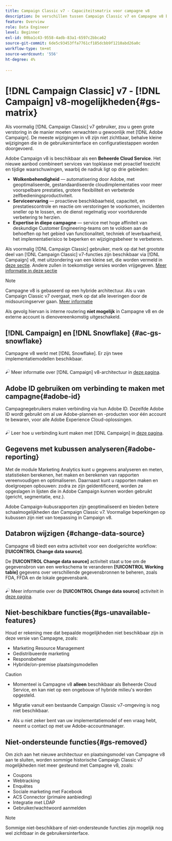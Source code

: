 ```yaml
---
title: Campaign Classic v7 - Capaciteitsmatrix voor campagne v8
description: De verschillen tussen Campaign Classic v7 en Campagne v8 begrijpen
feature: Overview
role: Data Engineer
level: Beginner
exl-id: 00ba1c43-9558-4adb-83a1-6597c2bbca62
source-git-commit: 6de5c93453ffa7761cf185dcbb9f1210abd26a0c
workflow-type: tm+mt
source-wordcount: '556'
ht-degree: 4%

---
```


# [!DNL Campaign Classic] v7 - [!DNL Campaign] v8-mogelijkheden{#gs-matrix}

Als voormalig [!DNL Campaign Classic] v7 gebruiker, zou u geen grote verstoring in de manier moeten verwachten u gewoonlijk met [!DNL Adobe Campaign]. De meeste wijzigingen in v8 zijn niet zichtbaar, behalve kleine wijzigingen die in de gebruikersinterface en configuratiestappen worden doorgevoerd.

Adobe Campaign v8 is beschikbaar als een **Beheerde Cloud Service**. Het nieuwe aanbod combineert services van topklasse met proactief toezicht en tijdige waarschuwingen, waarbij de nadruk ligt op drie gebieden:

* **Wolkenbehendigheid** — automatisering door Adobe, met geoptimaliseerde, gestandaardiseerde cloudimplementaties voor meer voorspelbare prestaties, grotere flexibiliteit en verbeterde zelfbedieningsproductiviteit.
* **Serviceervaring** — proactieve beschikbaarheid, capaciteit, en prestatiescontrole en reactie om verstoringen te voorkomen, incidenten sneller op te lossen, en de dienst regelmatig voor voortdurende verbetering te herzien.
* **Expertise in diepe campagne** — service met hoge affiniteit van deskundige Customer Engineering-teams om te voldoen aan de behoeften op het gebied van functionaliteit, techniek of leverbaarheid, het implementatierisico te beperken en wijzigingsbeheer te verbeteren.

Als voormalig [!DNL Campaign Classic] gebruiker, merk op dat het grootste deel van [!DNL Campaign Classic] v7-functies zijn beschikbaar via [!DNL Campaign] v8, met uitzondering van een kleine set, die worden vermeld in [deze sectie](#gs-removed). Andere zullen in toekomstige versies worden vrijgegeven. [Meer informatie in deze sectie](#gs-unavailable-features)

>[!NOTE]
>
> Campagne v8 is gebaseerd op een hybride architectuur. Als u van Campaign Classic v7 overgaat, merk op dat alle leveringen door de midsourcingserver gaan. [Meer informatie](../architecture/architecture.md)
>
> Als gevolg hiervan is interne routering **niet mogelijk** in Campagne v8 en de externe account is dienovereenkomstig uitgeschakeld.


## [!DNL Campaign] en [!DNL Snowflake] {#ac-gs-snowflake}

Campagne v8 werkt met [!DNL Snowflake]. Er zijn twee implementatiemodellen beschikbaar.

![](../assets/do-not-localize/glass.png) Meer informatie over [!DNL Campaign] v8-architectuur in [deze pagina](../architecture/architecture.md).


## Adobe ID gebruiken om verbinding te maken met campagne{#adobe-id}

Campagnegebruikers maken verbinding via hun Adobe ID. Dezelfde Adobe ID wordt gebruikt om al uw Adobe-plannen en -producten voor één account te bewaren, voor alle Adobe Experience Cloud-oplossingen.

![](../assets/do-not-localize/glass.png) Leer hoe u verbinding kunt maken met [!DNL Campaign] in [deze pagina](connect.md).

## Gegevens met kubussen analyseren{#adobe-reporting}

Met de module Marketing Analytics kunt u gegevens analyseren en meten, statistieken berekenen, het maken en berekenen van rapporten vereenvoudigen en optimaliseren. Daarnaast kunt u rapporten maken en doelgroepen opbouwen: zodra ze zijn geïdentificeerd, worden ze opgeslagen in lijsten die in Adobe Campaign kunnen worden gebruikt (gericht, segmentatie, enz.).

Adobe Campaign-kubusrapporten zijn geoptimaliseerd en bieden betere schaalmogelijkheden dan Campaign Classic v7. Voormalige beperkingen op kubussen zijn niet van toepassing in Campaign v8.

## Databron wijzigen {#change-data-source}

Campagne v8 biedt een extra activiteit voor een doelgerichte workflow: **[!UICONTROL Change data source]**.

De **[!UICONTROL Change data source]** activiteit staat u toe om de gegevensbron van een werkschema te veranderen **[!UICONTROL Working table]** gegevens over verschillende gegevensbronnen te beheren, zoals FDA, FFDA en de lokale gegevensbank.

![](../assets/do-not-localize/glass.png) Meer informatie over de **[!UICONTROL Change data source]** activiteit in [deze pagina](../config/workflows.md#change-data-source-activity).

## Niet-beschikbare functies{#gs-unavailable-features}

Houd er rekening mee dat bepaalde mogelijkheden niet beschikbaar zijn in deze versie van Campagne, zoals:

* Marketing Resource Management
* Gedistribueerde marketing
* Responsbeheer
* Hybride/on-premise plaatsingsmodellen

>[!CAUTION]
>
>* Momenteel is Campagne v8 **alleen** beschikbaar als Beheerde Cloud Service, en kan niet op een ongebouw of hybride milieu&#39;s worden opgesteld.
>
>* Migratie vanuit een bestaande Campaign Classic v7-omgeving is nog niet beschikbaar.
>
>* Als u niet zeker bent van uw implementatiemodel of een vraag hebt, neemt u contact op met uw Adobe-accountmanager.


## Niet-ondersteunde functies{#gs-removed}

Om zich aan het nieuwe architectuur en plaatsingsmodel van Campagne v8 aan te sluiten, worden sommige historische Campaign Classic v7 mogelijkheden niet meer gesteund met Campagne v8, zoals:

* Coupons
* Webtracking
* Enquêtes
* Sociale marketing met Facebook
* ACS Connector (primaire aanbieding)
* Integratie met LDAP
* Gebruiker/wachtwoord aanmelden

>[!NOTE]
>
>Sommige niet-beschikbare of niet-ondersteunde functies zijn mogelijk nog wel zichtbaar in de gebruikersinterface.
